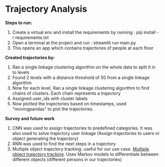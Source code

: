 # Trajectory Analysis


**Steps to run:**

1) Create a virtual env and install the requirements by running : pip install -r requirements.txt
2) Open a terminal at the project and run : streamlit run main.py
3) This opens an app which contains trajectories of people at each floor


**Created trajectories by:**

1) Ran a single linkage clustering algorithm on the whole data to split it in to levels
2) Found 2 levels with a distance threshold of 50 from a single linkage algorithm
3) Now for each level, Ran a single linkage clustering algorithm to find chains of clusters. Each chain represents a trajectory
4) Assigned user_ids with cluster labels
5) Now plotted the trajectories based on timestamps, used "movingpandas" to plot the trajectories.


**Survey and future work**

1) CNN was used to assign trajectories to predefined categories. It was also used to solve trajectory user linkage (Assign trajectories to users or object generating the trajectory)
2) RNN was used to find the next steps in a trajectory
3) Multiple object trajectory tracking: useful for our use case. [Multiple object trajectory tracking](https://www.researchgate.net/publication/4082162_An_algorithm_for_multiple_object_trajectory_tracking). Uses Markov models to differentiate between different objects (different persons in our trajectories)
